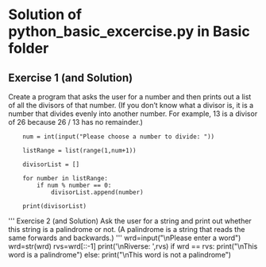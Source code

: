 # Solution of python_basic_excercise.py in Basic folder

## Exercise 1 (and Solution)
Create a program that asks the user for a number and then prints out a list of all the divisors of that number. (If you don’t know what a divisor is, it is a number that divides evenly into another number. For example, 13 is a divisor of 26 because 26 / 13 has no remainder.)

        num = int(input("Please choose a number to divide: "))

        listRange = list(range(1,num+1))

        divisorList = []

        for number in listRange:
            if num % number == 0:
                divisorList.append(number)

        print(divisorList)

'''
Exercise 2 (and Solution)
Ask the user for a string and print out whether this string is a palindrome or not. (A palindrome is a string that reads the same forwards and backwards.)
'''
wrd=input("\nPlease enter a word")
wrd=str(wrd)
rvs=wrd[::-1]
print('\nRiverse: ',rvs)
if wrd == rvs:
    print("\nThis word is a palindrome")
else:
    print("\nThis word is not a palindrome")

